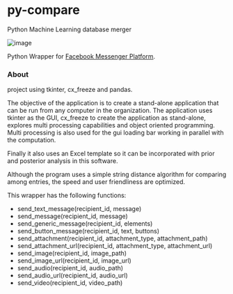 # py-compare
Python Machine Learning database merger 




![image](https://user-images.githubusercontent.com/19597283/52545532-2b7d2480-2d86-11e9-9dfd-5a85d04e79a6.png)
 
 
 Python Wrapper for [Facebook Messenger Platform](https://developers.facebook.com/docs/messenger-platform).
 
### About

project using tkinter, cx_freeze and pandas. 

The objective of the application is to create a stand-alone application that can be run from any computer in the organization. 
The application uses tkinter as the GUI, cx_freeze to create the application as stand-alone, explores multi processing capabilities and object oriented programming. Multi processing is also used for the gui loading bar working in parallel with the computation. 

Finally it also uses an Excel template so it can be incorporated with prior and posterior analysis in this software.

Although the program uses a simple string distance algorithm for comparing among entries, the speed and user friendliness are optimized.

This wrapper has the following functions:

* send_text_message(recipient_id, message)
* send_message(recipient_id, message)
* send_generic_message(recipient_id, elements)
* send_button_message(recipient_id, text, buttons)
* send_attachment(recipient_id, attachment_type, attachment_path)
* send_attachment_url(recipient_id, attachment_type, attachment_url)
* send_image(recipient_id, image_path)
* send_image_url(recipient_id, image_url)
* send_audio(recipient_id, audio_path)
* send_audio_url(recipient_id, audio_url)
* send_video(recipient_id, video_path)



